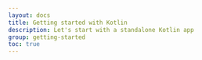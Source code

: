 ```yaml
---
layout: docs
title: Getting started with Kotlin
description: Let's start with a standalone Kotlin app
group: getting-started
toc: true
---
```

